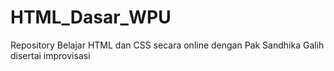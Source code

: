 # HTML_Dasar_WPU
Repository Belajar HTML dan CSS secara online dengan Pak Sandhika Galih disertai improvisasi
